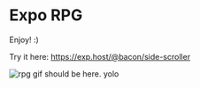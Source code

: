 Expo RPG
=======

Enjoy! :)

Try it here: https://exp.host/@bacon/side-scroller

![rpg gif should be here. yolo](https://media.giphy.com/media/jLP7KWB52znZS/giphy.gif?raw=true "Preview Gif 😀 ...I love you")


